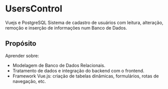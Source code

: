 # UsersControl
Vuejs e PostgreSQL
Sistema de cadastro de usuários com leitura, alteração, remoção e inserção de informações num Banco de Dados.

## Propósito
Aprender sobre:
- Modelagem de Banco de Dados Relacionais.
- Tratamento de dados e integração do backend com o frontend.
- Framework Vue.js: criação de tabelas dinâmicas, formulários, rotas de navegação, etc.


